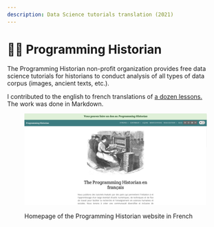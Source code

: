 ```yaml
---
description: Data Science tutorials translation (2021)
---
```


# 👩‍🎓 Programming Historian

The Programming Historian non-profit organization provides free data science tutorials for historians to conduct analysis of all types of data corpus (images, ancient texts, etc.).

I contributed to the english to french translations of [a dozen lessons.](https://programminghistorian.org/en/lessons/)\
The work was done in Markdown.

<figure><img src="../.gitbook/assets/image (3).png" alt=""><figcaption><p>Homepage of the Programming Historian website in French</p></figcaption></figure>
